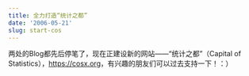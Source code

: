 ```yaml
---
title: 全力打造“统计之都”
date: '2006-05-21'
slug: start-cos
---
```


两处的Blog都先后停笔了，现在正建设新的网站——“统计之都”（Capital of Statistics），<https://cosx.org>，有兴趣的朋友们可以过去支持一下！：）
